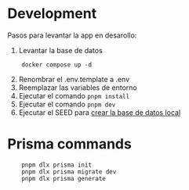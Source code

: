 # Development

Pasos para levantar la app en desarollo:


1. Levantar la base de datos
```
    docker compose up -d
```
2. Renombrar el .env.template a .env
3. Reemplazar las variables de entorno
4. Ejecutar el comando ``` pnpm install ```
5. Ejecutar el comando ``` pnpm dev ```
6. Ejecutar el SEED para [crear la base de datos local](localhost:3000/api/seed)

# Prisma commands

```
    pnpm dlx prisma init
    pnpm dlx prisma migrate dev
    pnpm dlx prisma generate
```
